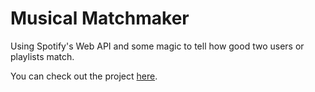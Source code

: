 # Musical Matchmaker
Using Spotify's Web API and some magic to tell how good two users or playlists match.

You can check out the project [here](https://musical-matchmaker.herokuapp.com/).
